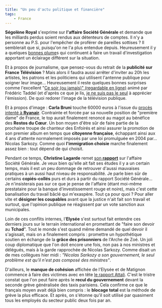 ```yaml
---
title: "Un peu d'actu politique et financière"
tags:
    - France
---
```


**S&#233;gol&#232;ne Royal** s'exprime sur **l'affaire Soci&#233;t&#233;
G&#233;n&#233;rale** et demande que les milliards perdus soient rendus aux
d&#233;tenteurs de comptes. Il n'y a personne au P.S. pour l'emp&#234;cher de
prof&#233;rer de pareilles sottises&nbsp;? Il semblerait que si, puisqu'on ne
l'a plus entendue depuis. Heureusement il y a quelques
[bonnes plume](http://www.lesechos.fr/31/01/2008/LesEchos/20100-083-ECH_societe-generale---chef-d-oeuvre-en-peril.htm)s
qui continuent &#224; faire un travail d'investigation apportant un
&#233;clairage diff&#233;rent sur la situation.</p>

Et &#224; propos de journalisme, que pensez-vous du retrait de la
**publicit&#233; sur France T&#233;l&#233;vision**&nbsp;? Mais alors il faudra
aussi arr&#234;ter d'inviter au 20h les artistes, les patrons et les politiciens
qui utilisent l'antenne publique pour soigner leur image… Heureusement il reste
quelques bonnes surprises comme l'excellent
&quot;[Ce soir (ou jamais)&quot; (regardable en ligne)](http://www.france2.fr/emissions/ce-soir-ou-jamais)
anim&#233; par Fr&#233;d&#233;ric Tadde&#239; (et d'apr&#232;s ce que je lis,
[je ne suis pas le seul](http://www.leblogfinance.com/2008/01/c-du-bidon.html)
&#224; appr&#233;cier l'&#233;mission). De quoi redorer l'image de la
t&#233;l&#233;vision publique.

Et &#224; propos d'image&nbsp;: **Carla Bruni** touche 60000 euros &#224;
l'issue du
[proc&#232;s intent&#233; &#224; **Ryanair**](http://www.lepoint.fr/actualites-societe/2008-01-30/nicolas-sarkozy-poursuit-ryanair/920/0/221241).
Contrainte et forc&#233;e par sa nouvelle position de &quot;premi&#232;re
dame&quot; de France, le top aurait finalement renonc&#233; au magot au
b&#233;n&#233;fice des **Restos du C&#339;ur**. Un bon moyen d'&#234;tre
s&#251;r de faire partie de la prochaine troupe de chanteur des Enfoir&#233;s et
ainsi assurer la promotion de son premier album en temps que **citoyenne
fran&#231;aise**, &#233;chappant ainsi aux 4 ans d'attente normalement
impos&#233;s par une loi promulgu&#233;e en 2004 par… Nicolas Sarkozy. Comme
quoi **l'immigration choisie** marche finalement assez bien&nbsp;: tout
d&#233;pend de qui choisit.

Pendant ce temps, **Christine Lagarde** remet
[son **rapport**](http://medias.lemonde.fr/mmpub/edt/doc/20080204/1007015_rap_societe_generale080204.pdf)
sur l'affaire Soci&#233;t&#233; G&#233;n&#233;rale. Je veux bien qu'elle ait
fait ses &#233;tudes il y a un certain temps, mais il est un peu dommage de
retrouver d'aussi mauvaises pratiques &#224; un aussi haut niveau de
responsabilit&#233;. Je parle bien s&#251;r de certains
**copi&#233;s-coll&#233;s** purs et durs &#224; partir du rapport
Soci&#233;t&#233; G&#233;n&#233;rale… Je n'insisterais pas sur ce que je pense
de l'affaire (&#233;tant moi-m&#234;me prestataire pour la banque
d'investissement rouge et noire), mais c'est cette banalisation du travail
b&#226;cl&#233; qui m'exasp&#232;re. Tout &#231;a pour quoi&nbsp;? Pour aller
vite et **d&#233;signer les coupables** avant que la justice n'ait fait son
travail et surtout, que l'opinion publique ne r&#233;agissent par un vote
sanction aux municipales.

Loin de ces conflits internes, l'**Elys&#233;e** s'est surtout fait entendre ces
derniers jours sur le terrain international en promettant de &quot;faire son
devoir au **Tchad**&quot;. Tout le monde s'est quand m&#234;me demand&#233; de
quel devoir il s'agissait, mais on a finalement compris&nbsp;: promettre un
hypoth&#233;tique soutien en &#233;change de la **gr&#226;ce des prisonniers**
de l'Arche de Zo&#233;. Un joli coup diplomatique que l'on doit encore une fois,
non pas &#224; nos ministres et d&#233;l&#233;gu&#233;s, mais &#224; la garde
rapproch&#233;e de Nicolas Sarkozy. Comme disait un de mes coll&#232;gues hier
midi&nbsp;: _&quot;Nicolas Sarkozy a son gouvernement, le seul probl&#232;me est
qu'il n'est pas compos&#233; des ministres&quot;_.

D'ailleurs, le **manque de coh&#233;sion** affich&#233;e de l'Elys&#233;e et de
Matignon commence &#224; faire des victimes avec en t&#234;te
[le rapport Attali](http://www.ladocumentationfrancaise.fr/var/storage/rapports-publics/084000041/0000.pdf).
C'est le tristre constat que l'on peut faire apr&#232;s le **recul du
gouvernement** devant la seconde gr&#232;ve g&#233;n&#233;ralis&#233;e des taxis
parisiens. Cela confirme ce que le fran&#231;ais moyen avait d&#233;j&#224; bien
compris&nbsp;: le **blocage total** est la m&#233;thode de gr&#232;ve la plus
efficace. Et apr&#232;s, on s'&#233;tonne qu'il soit utilis&#233; par quasiment
tous les employ&#233;s du secteur public deux fois par an.
